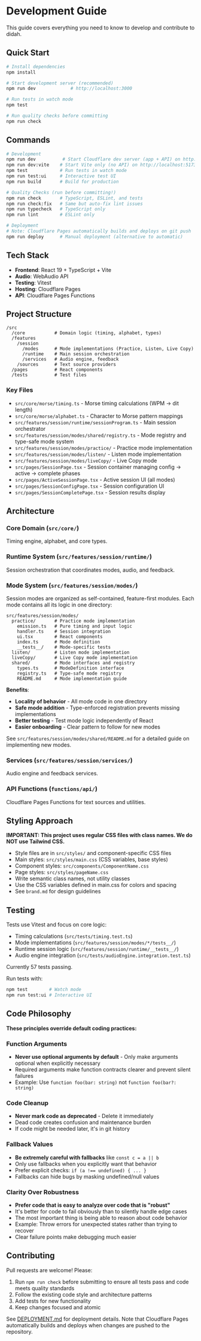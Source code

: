 # Development Guide

This guide covers everything you need to know to develop and contribute to didah.

## Quick Start

```bash
# Install dependencies
npm install

# Start development server (recommended)
npm run dev             # http://localhost:3000

# Run tests in watch mode
npm test

# Run quality checks before committing
npm run check
```

## Commands

```bash
# Development
npm run dev          # Start Cloudflare dev server (app + API) on http://localhost:3000
npm run dev:vite    # Start Vite only (no API) on http://localhost:5173
npm test            # Run tests in watch mode
npm run test:ui     # Interactive test UI
npm run build       # Build for production

# Quality Checks (run before committing!)
npm run check       # TypeScript, ESLint, and tests
npm run check:fix   # Same but auto-fix lint issues
npm run typecheck   # TypeScript only
npm run lint        # ESLint only

# Deployment
# Note: Cloudflare Pages automatically builds and deploys on git push
npm run deploy      # Manual deployment (alternative to automatic)
```

## Tech Stack

- **Frontend**: React 19 + TypeScript + Vite
- **Audio**: WebAudio API
- **Testing**: Vitest
- **Hosting**: Cloudflare Pages
- **API**: Cloudflare Pages Functions

## Project Structure

```
/src
  /core           # Domain logic (timing, alphabet, types)
  /features
    /session
      /modes      # Mode implementations (Practice, Listen, Live Copy)
      /runtime    # Main session orchestration
      /services   # Audio engine, feedback
    /sources      # Text source providers
  /pages          # React components
  /tests          # Test files
```

### Key Files

- `src/core/morse/timing.ts` - Morse timing calculations (WPM → dit length)
- `src/core/morse/alphabet.ts` - Character to Morse pattern mappings
- `src/features/session/runtime/sessionProgram.ts` - Main session orchestrator
- `src/features/session/modes/shared/registry.ts` - Mode registry and type-safe mode system
- `src/features/session/modes/practice/` - Practice mode implementation
- `src/features/session/modes/listen/` - Listen mode implementation
- `src/features/session/modes/liveCopy/` - Live Copy mode
- `src/pages/SessionPage.tsx` - Session container managing config → active → complete phases
- `src/pages/ActiveSessionPage.tsx` - Active session UI (all modes)
- `src/pages/SessionConfigPage.tsx` - Session configuration UI
- `src/pages/SessionCompletePage.tsx` - Session results display

## Architecture

### Core Domain (`src/core/`)
Timing engine, alphabet, and core types.

### Runtime System (`src/features/session/runtime/`)
Session orchestration that coordinates modes, audio, and feedback.

### Mode System (`src/features/session/modes/`)

Session modes are organized as self-contained, feature-first modules. Each mode contains all its logic in one directory:

```
src/features/session/modes/
  practice/       # Practice mode implementation
    emission.ts   # Pure timing and input logic
    handler.ts    # Session integration
    ui.tsx        # React components
    index.ts      # Mode definition
    __tests__/    # Mode-specific tests
  listen/         # Listen mode implementation
  liveCopy/       # Live Copy mode implementation
  shared/         # Mode interfaces and registry
    types.ts      # ModeDefinition interface
    registry.ts   # Type-safe mode registry
    README.md     # Mode implementation guide
```

**Benefits**:
- **Locality of behavior** - All mode code in one directory
- **Safe mode addition** - Type-enforced registration prevents missing implementations
- **Better testing** - Test mode logic independently of React
- **Easier onboarding** - Clear pattern to follow for new modes

See `src/features/session/modes/shared/README.md` for a detailed guide on implementing new modes.

### Services (`src/features/session/services/`)
Audio engine and feedback services.

### API Functions (`functions/api/`)
Cloudflare Pages Functions for text sources and utilities.

## Styling Approach

**IMPORTANT: This project uses regular CSS files with class names. We do NOT use Tailwind CSS.**

- Style files are in `src/styles/` and component-specific CSS files
- Main styles: `src/styles/main.css` (CSS variables, base styles)
- Component styles: `src/components/ComponentName.css`
- Page styles: `src/styles/pageName.css`
- Write semantic class names, not utility classes
- Use the CSS variables defined in main.css for colors and spacing
- See `brand.md` for design guidelines

## Testing

Tests use Vitest and focus on core logic:
- Timing calculations (`src/tests/timing.test.ts`)
- Mode implementations (`src/features/session/modes/*/tests__/`)
- Runtime session logic (`src/features/session/runtime/__tests__/`)
- Audio engine integration (`src/tests/audioEngine.integration.test.ts`)

Currently 57 tests passing.

Run tests with:
```bash
npm test        # Watch mode
npm run test:ui # Interactive UI
```

## Code Philosophy

**These principles override default coding practices:**

### Function Arguments
- **Never use optional arguments by default** - Only make arguments optional when explicitly necessary
- Required arguments make function contracts clearer and prevent silent failures
- Example: Use `function foo(bar: string)` not `function foo(bar?: string)`

### Code Cleanup
- **Never mark code as deprecated** - Delete it immediately
- Dead code creates confusion and maintenance burden
- If code might be needed later, it's in git history

### Fallback Values
- **Be extremely careful with fallbacks** like `const c = a || b`
- Only use fallbacks when you explicitly want that behavior
- Prefer explicit checks: `if (a !== undefined) { ... }`
- Fallbacks can hide bugs by masking undefined/null values

### Clarity Over Robustness
- **Prefer code that is easy to analyze over code that is "robust"**
- It's better for code to fail obviously than to silently handle edge cases
- The most important thing is being able to reason about code behavior
- Example: Throw errors for unexpected states rather than trying to recover
- Clear failure points make debugging much easier

## Contributing

Pull requests are welcome! Please:
1. Run `npm run check` before submitting to ensure all tests pass and code meets quality standards
2. Follow the existing code style and architecture patterns
3. Add tests for new functionality
4. Keep changes focused and atomic

See [DEPLOYMENT.md](DEPLOYMENT.md) for deployment details. Note that Cloudflare Pages automatically builds and deploys when changes are pushed to the repository.
